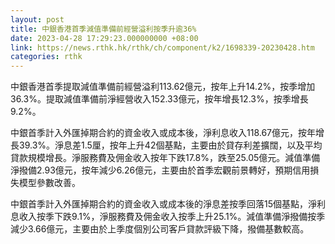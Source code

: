 ```yaml
---
layout: post
title: 中銀香港首季減值準備前經營溢利按季升逾36%
date: 2023-04-28 17:29:23.000000000 +08:00
link: https://news.rthk.hk/rthk/ch/component/k2/1698339-20230428.htm
categories: rthk
---
```


中銀香港首季提取減值準備前經營溢利113.62億元，按年上升14.2%，按季增加36.3%。提取減值準備前淨經營收入152.33億元，按年增長12.3%，按季增長9.2%。

中銀首季計入外匯掉期合約的資金收入或成本後，淨利息收入118.67億元，按年增長39.3%。淨息差1.5厘，按年上升42個基點，主要由於貸存利差擴闊，以及平均貸款規模增長。淨服務費及佣金收入按年下跌17.8%，跌至25.05億元。減值準備淨撥備2.93億元，按年減少6.26億元，主要由於首季宏觀前景轉好，預期信用損失模型參數改善。

中銀首季計入外匯掉期合約的資金收入或成本後的淨息差按季回落15個基點，淨利息收入按季下跌9.1%，淨服務費及佣金收入按季上升25.1%。減值準備淨撥備按季減少3.66億元，主要由於上季度個別公司客戶貸款評級下降，撥備基數較高。
